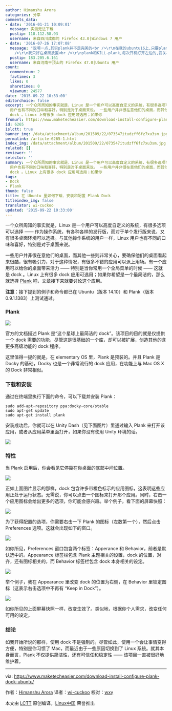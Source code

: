 ```yaml
---
author: Himanshu Arora
categories: 分享
comments_data:
- date: '2016-01-21 10:09:01'
  message: 实测无法下载
  postip: 118.112.58.93
  username: 来自四川成都的 Firefox 43.0|Windows 7 用户
- date: '2016-07-26 17:07:08'
  message: "说明一点,其实plank并不是完美的<br />\r\n在我的ubuntu16上,只要plank正在运行就不能右上角关机注销挂起锁定<br
    />\r\n我只好在桌面放置<br />\r\nplank和KILL-plank,每次开机打开左边的,要关机的时候kill掉 :("
  postip: 183.205.6.161
  username: 来自河南平顶山的 Firefox 47.0|Ubuntu 用户
count:
  commentnum: 2
  favtimes: 3
  likes: 0
  sharetimes: 0
  viewnum: 24577
date: '2015-09-22 10:33:00'
editorchoice: false
excerpt: 一个众所周知的事实就是，Linux 是一个用户可以高度自定义的系统，有很多选项可以选择  作为操作系统，有各种各样的发行版，而对于单个发行版来说，又有很多桌面环境可以选择。与其他操作系统的用户一样，Linux
  用户也有不同的口味和喜好，特别是对于桌面来说。 一些用户并非很在意他们的桌面，而其他一些则非常关心，要确保他们的桌面看起来很酷，很有吸引力，对于这种情况，有很多不错的应用可以派上用场。有一个应用可以给你的桌面带来活力  特别是当你常用一个全局菜单的时候  这就是
  dock 。Linux 上有很多 dock 应用可选用；如果你
fromurl: https://www.maketecheasier.com/download-install-configure-plank-dock-ubuntu/
id: 6265
islctt: true
banner_img: /data/attachment/album/201509/22/073547itudzff6fz7xu3sm.jpg
permalink: /article-6265-1.html
index_img: /data/attachment/album/201509/22/073547itudzff6fz7xu3sm.jpg.thumb.jpg
related: []
reviewer: ''
selector: ''
summary: 一个众所周知的事实就是，Linux 是一个用户可以高度自定义的系统，有很多选项可以选择  作为操作系统，有各种各样的发行版，而对于单个发行版来说，又有很多桌面环境可以选择。与其他操作系统的用户一样，Linux
  用户也有不同的口味和喜好，特别是对于桌面来说。 一些用户并非很在意他们的桌面，而其他一些则非常关心，要确保他们的桌面看起来很酷，很有吸引力，对于这种情况，有很多不错的应用可以派上用场。有一个应用可以给你的桌面带来活力  特别是当你常用一个全局菜单的时候  这就是
  dock 。Linux 上有很多 dock 应用可选用；如果你
tags:
- Dock
- Plank
thumb: false
title: 在 Ubuntu 里如何下载、安装和配置 Plank Dock
titleindex_img: false
translator: wi-cuckoo
updated: '2015-09-22 10:33:00'
---
```


一个众所周知的事实就是，Linux 是一个用户可以高度自定义的系统，有很多选项可以选择 —— 作为操作系统，有各种各样的发行版，而对于单个发行版来说，又有很多桌面环境可以选择。与其他操作系统的用户一样，Linux 用户也有不同的口味和喜好，特别是对于桌面来说。


一些用户并非很在意他们的桌面，而其他一些则非常关心，要确保他们的桌面看起来很酷，很有吸引力，对于这种情况，有很多不错的应用可以派上用场。有一个应用可以给你的桌面带来活力 —— 特别是当你常用一个全局菜单的时候 —— 这就是 dock 。Linux 上有很多 dock 应用可选用；如果你希望是一个最简洁的，那么就选择 [Plank](https://launchpad.net/plank) 吧，文章接下来就要讨论这个应用。


**注意**：接下提到的例子和命令都已在 Ubuntu（版本 14.10）和 Plank（版本 0.9.1.1383）上测试通过。


### Plank


![](/data/attachment/album/201509/22/073547itudzff6fz7xu3sm.jpg)


官方的文档描述 Plank 是“这个星球上最简洁的 dock”。该项目的目的就是仅提供一个 dock 需要的功能，尽管这是很基础的一个库，却可以被扩展，创造其他的含更多高级功能的 dock 程序。


这里值得一提的就是，在 elementary OS 里，Plank 是预装的。并且 Plank 是 Docky 的基础，Docky 也是一个非常流行的 dock 应用，在功能上与 Mac OS X 的 Dock 非常相似。


### 下载和安装


通过在终端里执行下面的命令，可以下载并安装 Plank：



```
sudo add-apt-repository ppa:docky-core/stable
sudo apt-get update
sudo apt-get install plank

```

安装成功后，你就可以在 Unity Dash（见下面图片）里通过输入 Plank 来打开该应用，或者从应用菜单里面打开，如果你没有使用 Unity 环境的话。


![](/data/attachment/album/201509/22/073549pvu9jfkvzf771u3r.png)


### 特性


当 Plank 启用后，你会看见它停靠在你桌面的底部中间位置。


![](/data/attachment/album/201509/22/073549gjeiggmg8zmggp5k.jpg)


正如上面图片显示的那样，dock 包含许多带橙色标示的应用图标，这表明这些应用正处于运行状态。无需说，你可以点击一个图标来打开那个应用。同时，右击一个应用图标会给出更多的选项，你可能会感兴趣。举个例子，看下面的屏幕快照：


![](/data/attachment/album/201509/22/073550vgqi5imlkiwiizcf.jpg)


为了获得配置的选项，你需要右击一下 Plank 的图标（左数第一个），然后点击 Preferences 选项。这就会出现如下的窗口。


![](/data/attachment/album/201509/22/073550scz7y31kcc1aqcfs.png)


如你所见，Preferences 窗口包含两个标签：Apperance 和 Behavior，前者是默认选中的。Appearance 标签栏包含 Plank 主题相关的设置，dock 的位置，对齐，还有图标相关的，而 Behavior 标签栏包含 dock 本身相关的设定。


![](/data/attachment/album/201509/22/073550ydf8koopoe112rgp.png)


举个例子，我在 Appearance 里改变 dock 的位置为右侧，在 Behavior 里锁定图标（这表示右击选项中不再有 “Keep in Dock”）。


![](/data/attachment/album/201509/22/073551i79gz6d7t297o9m7.jpg)


如你所见的上面屏幕快照一样，改变生效了。类似地，根据你个人需求，改变任何可用的设定。


### 结论


如我开始所说的那样，使用 dock 不是强制的。尽管如此，使用一个会让事情变得方便，特别是你习惯了 Mac，而最近由于一些原因切换到了 Linux 系统。就其本身而言，Plank 不仅提供简洁性，还有可信任和稳定性 —— 该项目一直被很好地维护着。




---


via: <https://www.maketecheasier.com/download-install-configure-plank-dock-ubuntu/>


作者：[Himanshu Arora](https://www.maketecheasier.com/author/himanshu/) 译者：[wi-cuckoo](https://github.com/wi-cuckoo) 校对：[wxy](https://github.com/wxy)


本文由 [LCTT](https://github.com/LCTT/TranslateProject) 原创编译，[Linux中国](https://linux.cn/) 荣誉推出
